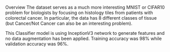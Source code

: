 Overview
The dataset serves as a much more interesting MNIST or CIFAR10 problem for biologists by focusing on histology tiles from patients with colorectal cancer. In particular, 
the data has 8 different classes of tissue (but Cancer/Not Cancer can also be an interesting problem).

This Classifier model is using InceptionV3 network to generate features and no data augmentation has been applied.
Training accuracy was 98% while validation accuracy was 96%.

 
